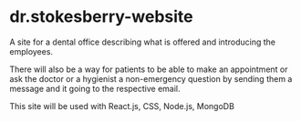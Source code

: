 # dr.stokesberry-website

A site for a dental office describing what is offered and introducing the employees. 

There will also be a way for patients to be able to make an appointment or ask the doctor or a hygienist a non-emergency question by sending them a message and it going to the respective email.

This site will be used with React.js, CSS, Node.js, MongoDB
